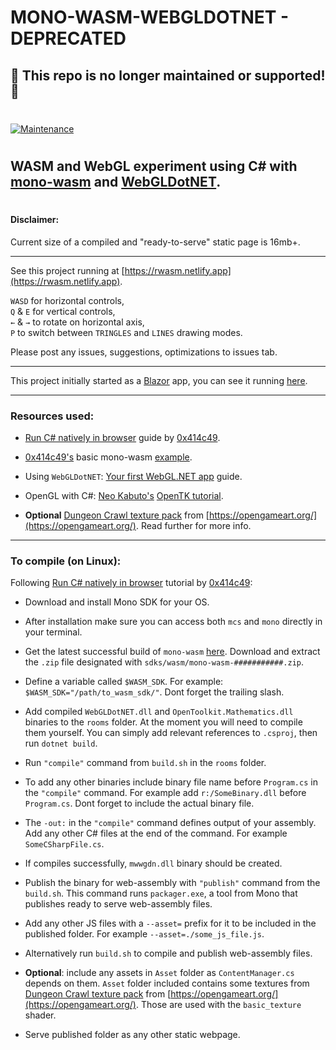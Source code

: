# **MONO-WASM-WEBGLDOTNET - DEPRECATED**
## :no_entry_sign: This repo is no longer maintained or supported! :no_entry_sign:
#

[![Maintenance](https://img.shields.io/badge/Maintained%3F-no-red.svg)](https://bitbucket.org/lbesson/ansi-colors)
#

## **WASM** and **WebGL** experiment using **C#** with **[mono-wasm](https://www.mono-project.com/news/2018/01/16/mono-static-webassembly-compilation/ "mono-wasm")** and **[WebGLDotNET](https://github.com/WaveEngine/WebGL.NET "WebGLDotNET")**.
#


#### Disclaimer:

Current size of a compiled and "ready-to-serve" static page is 16mb+.

***

See this project running at [https://rwasm.netlify.app](https://rwasm.netlify.app).

`WASD` for horizontal controls,  
`Q` & `E` for vertical controls,  
`←` & `→` to rotate on horizontal axis,  
`P` to switch between `TRINGLES` and `LINES` drawing modes.


Please post any issues, suggestions, optimizations to issues tab.

***

This project initially started as a [Blazor](https://dotnet.microsoft.com/apps/aspnet/web-apps/blazor) app, you can see it running [here](https://dwasm.netlify.app).

***

### Resources used:

* [Run C# natively in browser](https://itnext.io/run-c-natively-in-the-browser-through-the-web-assembly-via-mono-wasm-60f3d55dd05a) guide by [0x414c49](https://github.com/0x414c49).

* [0x414c49's](https://github.com/0x414c49) basic mono-wasm [example](https://github.com/0x414c49/mono-wasm-example).

* Using `WebGLDotNET`: [Your first WebGL.NET app](https://geeks.ms/xamarinteam/2019/08/28/your-first-webgldotnet-app/) guide.

* OpenGL with C#: [Neo Kabuto's](https://neokabuto.blogspot.com/) [OpenTK tutorial](https://neokabuto.blogspot.com/p/tutorials.html).

* __Optional__ [Dungeon Crawl texture pack](https://opengameart.org/content/dungeon-crawl-32x32-tiles-supplemental) from [https://opengameart.org/](https://opengameart.org/). Read further for more info.

***

### To compile (on Linux):

Following [Run C# natively in browser](https://itnext.io/run-c-natively-in-the-browser-through-the-web-assembly-via-mono-wasm-60f3d55dd05a "Run C# natively in browser") tutorial by [0x414c49](https://github.com/0x414c49):

* Download and install Mono SDK for your OS.

* After installation make sure you can access both `mcs` and `mono` directly in your terminal.

* Get the latest successful build of `mono-wasm` [here](https://jenkins.mono-project.com/job/test-mono-mainline-wasm/label=ubuntu-1804-amd64/lastSuccessfulBuild/Azure/). Download and extract the `.zip` file designated with `sdks/wasm/mono-wasm-###########.zip`.

* Define a variable called `$WASM_SDK`. For example: `$WASM_SDK="/path/to_wasm_sdk/"`. Dont forget the trailing slash.

* Add compiled `WebGLDotNET.dll` and `OpenToolkit.Mathematics.dll` binaries to the `rooms` folder. At the moment you will need to compile them yourself. You can simply add relevant references to `.csproj`, then run `dotnet build`.

* Run `"compile"` command from `build.sh` in the `rooms` folder.

* To add any other binaries include binary file name before `Program.cs` in the `"compile"` command. For example add `r:/SomeBinary.dll` before `Program.cs`. Dont forget to include the actual binary file.

* The `-out:` in the `"compile"` command defines output of your assembly. Add any other C# files at the end of the command. For example `SomeCSharpFile.cs`.

* If compiles successfully, `mwwgdn.dll` binary should be created.

* Publish the binary for web-assembly with `"publish"` command from the `build.sh`. This command runs `packager.exe`, a tool from Mono that publishes ready to serve web-assembly files.

* Add any other JS files with a `--asset=` prefix for it to be included in the published folder. For example `--asset=./some_js_file.js`.

* Alternatively run `build.sh` to compile and publish web-assembly files.

* __Optional__: include any assets in `Asset` folder as `ContentManager.cs` depends on them. `Asset` folder included contains some textures from [Dungeon Crawl texture pack](https://opengameart.org/content/dungeon-crawl-32x32-tiles-supplemental) from [https://opengameart.org/](https://opengameart.org/). Those are used with the `basic_texture` shader.

* Serve published folder as any other static webpage.